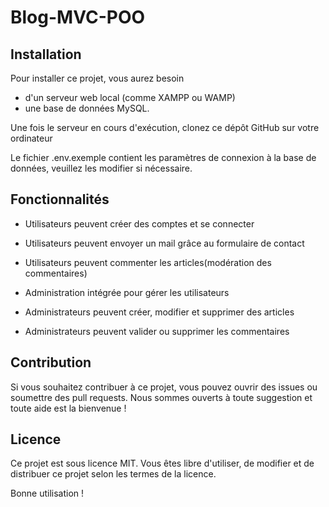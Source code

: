 # Blog-MVC-POO

## Installation
Pour installer ce projet, vous aurez besoin
- d'un serveur web local (comme XAMPP ou WAMP)
- une base de données MySQL. 

Une fois le serveur en cours d'exécution, clonez ce dépôt GitHub sur votre ordinateur 

Le fichier .env.exemple contient les paramètres de connexion à la base de données, veuillez les modifier si nécessaire.

## Fonctionnalités  
-   Utilisateurs peuvent créer des comptes et se connecter

-   Utilisateurs peuvent envoyer un mail grâce au formulaire de contact

-   Utilisateurs peuvent commenter les articles(modération des commentaires)

-   Administration intégrée pour gérer les utilisateurs

-   Administrateurs peuvent créer, modifier et supprimer des articles

-   Administrateurs peuvent valider ou supprimer les commentaires

## Contribution
Si vous souhaitez contribuer à ce projet, vous pouvez ouvrir des issues ou soumettre des pull requests. Nous sommes ouverts à toute suggestion et toute aide est la bienvenue !

## Licence
Ce projet est sous licence MIT. Vous êtes libre d'utiliser, de modifier et de distribuer ce projet selon les termes de la licence.

Bonne utilisation !